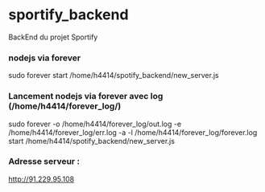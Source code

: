 # sportify_backend
BackEnd du projet Sportify

### nodejs via forever
sudo forever start /home/h4414/spotify_backend/new_server.js

### Lancement nodejs via forever avec log (/home/h4414/forever_log/)
sudo forever -o /home/h4414/forever_log/out.log -e /home/h4414/forever_log/err.log -a -l /home/h4414/forever_log/forever.log start /home/h4414/spotify_backend/new_server.js


### Adresse serveur :
http://91.229.95.108
